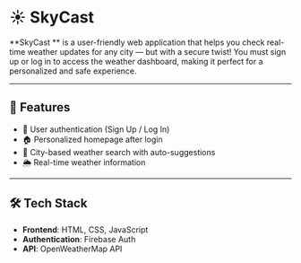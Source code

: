# ☀️ SkyCast 

**SkyCast ** is a user-friendly web application that helps you check real-time weather updates for any city — but with a secure twist! You must sign up or log in to access the weather dashboard, making it perfect for a personalized and safe experience.

---

## 🌟 Features

- 🔐 User authentication (Sign Up / Log In)
- 🏠 Personalized homepage after login
- 🌆 City-based weather search with auto-suggestions
- 🌦️ Real-time weather information

---

## 🛠️ Tech Stack

- **Frontend**: HTML, CSS, JavaScript
- **Authentication**:  Firebase Auth
- **API**: OpenWeatherMap API 


